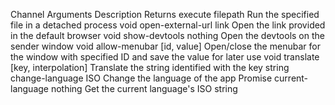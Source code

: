 <!--
 Copyright (c) 2021 MillenniumEarl
 
 This software is released under the MIT License.
 https://opensource.org/licenses/MIT
-->

Channel Arguments Description Returns
execute filepath Run the specified file in a detached process void
open-external-url link Open the link provided in the default browser void
show-devtools nothing Open the devtools on the sender window void
allow-menubar [id, value] Open/close the menubar for the window with specified ID and save the value for later use void
translate [key, interpolation] Translate the string identified with the key string
change-language ISO Change the language of the app Promise<void>
current-language nothing Get the current language's ISO string